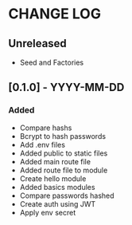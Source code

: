 # CHANGE LOG

## Unreleased

- Seed and Factories

## [0.1.0] - YYYY-MM-DD

### Added
- Compare hashs
- Bcrypt to hash passwords
- Add .env files
- Added public to static files
- Added main route file
- Added route file to module
- Create hello module
- Added basics modules
- Compare passwords hashed
- Create auth using JWT
- Apply env secret
